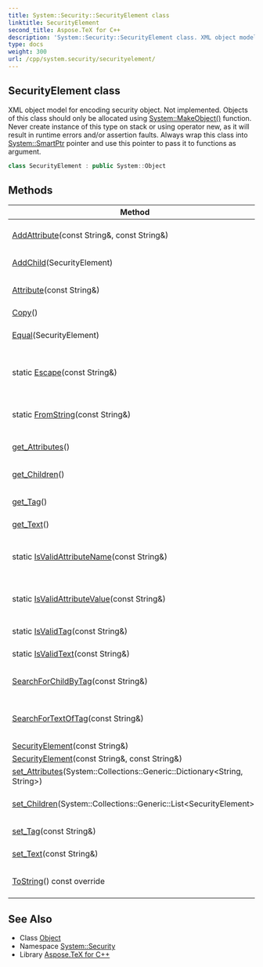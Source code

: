 ```yaml
---
title: System::Security::SecurityElement class
linktitle: SecurityElement
second_title: Aspose.TeX for C++
description: 'System::Security::SecurityElement class. XML object model for encoding security object. Not implemented. Objects of this class should only be allocated using System::MakeObject() function. Never create instance of this type on stack or using operator new, as it will result in runtime errors and/or assertion faults. Always wrap this class into System::SmartPtr pointer and use this pointer to pass it to functions as argument in C++.'
type: docs
weight: 300
url: /cpp/system.security/securityelement/
---
```

## SecurityElement class


XML object model for encoding security object. Not implemented. Objects of this class should only be allocated using [System::MakeObject()](../../system/makeobject/) function. Never create instance of this type on stack or using operator new, as it will result in runtime errors and/or assertion faults. Always wrap this class into [System::SmartPtr](../../system/smartptr/) pointer and use this pointer to pass it to functions as argument.

```cpp
class SecurityElement : public System::Object
```

## Methods

| Method | Description |
| --- | --- |
| [AddAttribute](./addattribute/)(const String\&, const String\&) | Adds attribute to tag. |
| [AddChild](./addchild/)(SecurityElement) | Adds child tag. |
| [Attribute](./attribute/)(const String\&) | Gets attribute value. |
| [Copy](./copy/)() | Clones tag. |
| [Equal](./equal/)(SecurityElement) | Checks for parameters equality. |
| static [Escape](./escape/)(const String\&) | Escapes characters in XML string. |
| static [FromString](./fromstring/)(const String\&) | Creates element from XML code. |
| [get_Attributes](./get_attributes/)() | Gets tag attributes. |
| [get_Children](./get_children/)() | Gets tag child objects. |
| [get_Tag](./get_tag/)() | Gets tag name. |
| [get_Text](./get_text/)() | Gets tag inner text. |
| static [IsValidAttributeName](./isvalidattributename/)(const String\&) | Checks if attribute name is valid. |
| static [IsValidAttributeValue](./isvalidattributevalue/)(const String\&) | Checks if attribute value is valid. |
| static [IsValidTag](./isvalidtag/)(const String\&) | Checks if tag is valid. |
| static [IsValidText](./isvalidtext/)(const String\&) | Checks if text is valid. |
| [SearchForChildByTag](./searchforchildbytag/)(const String\&) | Gets child tag by name. |
| [SearchForTextOfTag](./searchfortextoftag/)(const String\&) | Gets child tag inner text by tag name. |
| [SecurityElement](./securityelement/)(const String\&) | Constructor. |
| [SecurityElement](./securityelement/)(const String\&, const String\&) | Constructor. |
| [set_Attributes](./set_attributes/)(System::Collections::Generic::Dictionary\<String, String\>) | Sets tag attributes. |
| [set_Children](./set_children/)(System::Collections::Generic::List\<SecurityElement\>) | Sets tag child objects. |
| [set_Tag](./set_tag/)(const String\&) | Sets tag name. |
| [set_Text](./set_text/)(const String\&) | Sets tag inner text. |
| [ToString](./tostring/)() const override | Converts tag to string. |
## See Also

* Class [Object](../../system/object/)
* Namespace [System::Security](../)
* Library [Aspose.TeX for C++](../../)
